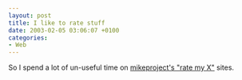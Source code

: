 ```yaml
---
layout: post
title: I like to rate stuff
date: 2003-02-05 03:06:07 +0100
categories:
- Web
---
```

<p>So I spend a lot of un-useful time on <a href="http://mikeproject.com/rate/boobs/" title="The link I gave is the boobs section... :-)">mikeproject's "rate my X"</a> sites.</p>
